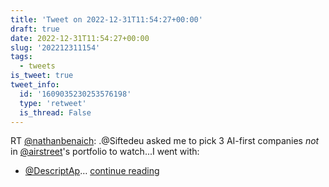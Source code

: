 ```yaml
---
title: 'Tweet on 2022-12-31T11:54:27+00:00'
draft: true
date: 2022-12-31T11:54:27+00:00
slug: '202212311154'
tags:
  - tweets
is_tweet: true
tweet_info:
  id: '1609035230253576198'
  type: 'retweet'
  is_thread: False
---
```




RT [@nathanbenaich](https://x.com/nathanbenaich): .@Siftedeu asked me to pick 3 AI-first companies *not* in [@airstreet](https://x.com/airstreet)'s portfolio to watch...I went with: 

- [@DescriptAp](https://x.com/DescriptAp)… [continue reading](https://x.com/sytelus/status/1609035230253576198)
